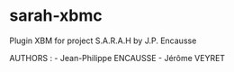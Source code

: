 sarah-xbmc
==========

Plugin XBM for project S.A.R.A.H by J.P. Encausse

AUTHORS :
    - Jean-Philippe ENCAUSSE
    - Jérôme VEYRET